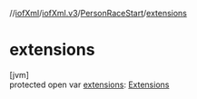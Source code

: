 //[iofXml](../../../index.md)/[iofXml.v3](../index.md)/[PersonRaceStart](index.md)/[extensions](extensions.md)

# extensions

[jvm]\
protected open var [extensions](extensions.md): [Extensions](../-extensions/index.md)
